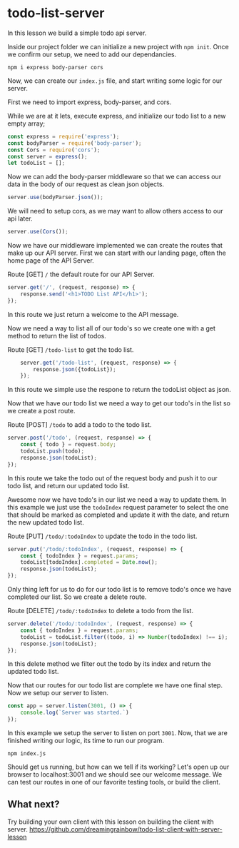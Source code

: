 # todo-list-server
In this lesson we build a simple todo api server.

Inside our project folder we can initialize a new project with `npm init`.
Once we confirm our setup, we need to add our dependancies.

`npm i express body-parser cors`

Now, we can create our `index.js` file, and start writing some logic for our server.

First we need to import express, body-parser, and cors.

While we are at it lets, execute express, and initialize our todo list to a new empty array;

```JavaScript
const express = require('express');
const bodyParser = require('body-parser');
const Cors = require('cors');
const server = express();
let todoList = [];

```

Now we can add the body-parser middleware so that we can access our data in the body of our request as clean json objects.

```JavaScript
server.use(bodyParser.json());

```

We will need to setup cors, as we may want to allow others access to our api later.

```JavaScript
server.use(Cors());

```

Now we have our middleware implemented we can create the routes that make up our API server.
First we can start with our landing page, often the home page of the API Server.

Route [GET]  `/` the default route for our API Server.

```JavaScript
server.get('/', (request, response) => {
    response.send('<h1>TODO List API</h1>');
});

```
In this route we just return a welcome to the API message.

Now we need a way to list all of our todo's so we create one with a get method to return the list of todos.

Route [GET]  `/todo-list` to get the todo list.

```JavaScript
    server.get('/todo-list', (request, response) => {
        response.json({todoList});
    });

```
In this route we simple use the respone to return the todoList object as json.

Now that we have our todo list we need a way to get our todo's in the list so we create a post route.

Route [POST]  `/todo` to add a todo to the todo list.

```JavaScript
server.post('/todo', (request, response) => {
    const { todo } = request.body;
    todoList.push(todo);
    response.json(todoList);
});

```
In this route we take the todo out of the request body and push it to our todo list, and return our updated todo list.

Awesome now we have todo's in our list we need a way to update them. In this example we just use the `todoIndex` request parameter to select the one that should be marked as completed and update it with the date, and return the new updated todo list.

Route [PUT]  `/todo/:todoIndex` to update the todo in the todo list.

```JavaScript
server.put('/todo/:todoIndex', (request, response) => {
    const { todoIndex } = request.params;
    todoList[todoIndex].completed = Date.now();    
    response.json(todoList);
});

```
Only thing left for us to do for our todo list is to remove todo's once we have completed our list. So we create a delete route.

Route [DELETE]  `/todo/:todoIndex` to delete a todo from the list.

```JavaScript
server.delete('/todo/:todoIndex', (request, response) => {
    const { todoIndex } = request.params;
    todoList = todoList.filter((todo, i) => Number(todoIndex) !== i);
    response.json(todoList);
});

```
In this delete method we filter out the todo by its index and return the updated todo list.


Now that our routes for our todo list are complete we have one final step. Now we setup our server to listen.

```JavaScript
const app = server.listen(3001, () => {
    console.log(`Server was started.`)
});

```

In this example we setup the server to listen on port `3001`. 
Now, that we are finished writing our logic, its time to run our program.

`npm index.js` 

Should get us running, but how can we tell if its working?
    Let's open up our browser to localhost:3001 and we should see our welcome message. We can test our routes in one of our favorite testing tools, or build the client. 

## What next?
 Try building your own client with this lesson on building the client with server.
    https://github.com/dreamingrainbow/todo-list-client-with-server-lesson



